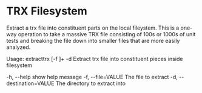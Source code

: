 # TRX Filesystem
Extract a trx file into constituent parts on the local fileystem. This is a one-way operation to take a massive TRX file consisting of 100s or 1000s of unit tests and breaking the file down into smaller files that are more easily analyzed.

Usage: extracttrx [-f <filename>]+ -d <destination>
Extract trx file into constituent pieces inside filesystem

  -h, --help                 show help message
  -f, --file=VALUE           The file to extract
  -d, --destination=VALUE    The directory to extract into
